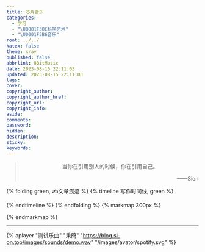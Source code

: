 ```yaml
---
title: 芯片音乐
categories:
  - 学习
  - "\U0001F30C科学艺术"
  - "\U0001F3B6音乐"
root: ../../
katex: false
theme: xray
published: false
abbrlink: 8BitMusic
date: 2023-08-15 22:11:03
updated: 2023-08-15 22:11:03
tags:
cover:
copyright_author:
copyright_author_href:
copyright_url:
copyright_info:
aside:
comments:
password:
hidden:
description:
sticky:
keywords:
---
```


> <center>当你在引用别人的时候，你在引用自己。</center>
> <p align="right">——Sion</p>

{% folding green, ✍文章痕迹 %}
{% timeline 写作时间线, green %}
<!-- timeline 08-15 -->
<!-- endtimeline -->
{% endtimeline %}
{% endfolding %}
{% markmap 300px %}
<!-- @import "[TOC]" {cmd="toc" depthFrom=1 depthTo=6 orderedList=false} -->
<!-- code_chunk_output -->



<!-- /code_chunk_output -->
{% endmarkmap %}

-----

{% aplayer "测试乐曲" "秉蕳" "https://blog.si-on.top/images/sounds/demo.wav" "/images/avator/spotify.svg" %}